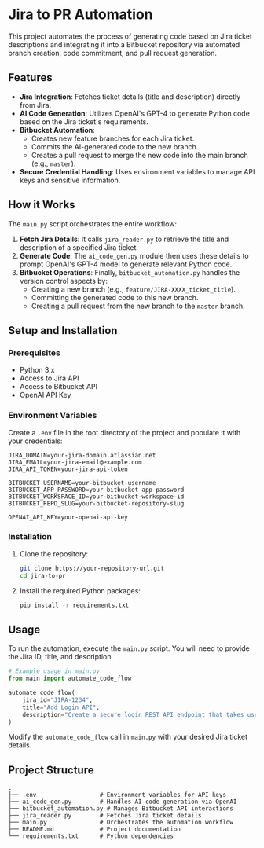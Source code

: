 # Jira to PR Automation

This project automates the process of generating code based on Jira ticket descriptions and integrating it into a Bitbucket repository via automated branch creation, code commitment, and pull request generation.

## Features

- **Jira Integration**: Fetches ticket details (title and description) directly from Jira.
- **AI Code Generation**: Utilizes OpenAI's GPT-4 to generate Python code based on the Jira ticket's requirements.
- **Bitbucket Automation**:
    - Creates new feature branches for each Jira ticket.
    - Commits the AI-generated code to the new branch.
    - Creates a pull request to merge the new code into the main branch (e.g., `master`).
- **Secure Credential Handling**: Uses environment variables to manage API keys and sensitive information.

## How it Works

The `main.py` script orchestrates the entire workflow:

1.  **Fetch Jira Details**: It calls `jira_reader.py` to retrieve the title and description of a specified Jira ticket.
2.  **Generate Code**: The `ai_code_gen.py` module then uses these details to prompt OpenAI's GPT-4 model to generate relevant Python code.
3.  **Bitbucket Operations**: Finally, `bitbucket_automation.py` handles the version control aspects by:
    *   Creating a new branch (e.g., `feature/JIRA-XXXX_ticket_title`).
    *   Committing the generated code to this new branch.
    *   Creating a pull request from the new branch to the `master` branch.

## Setup and Installation

### Prerequisites

*   Python 3.x
*   Access to Jira API
*   Access to Bitbucket API
*   OpenAI API Key

### Environment Variables

Create a `.env` file in the root directory of the project and populate it with your credentials:

```
JIRA_DOMAIN=your-jira-domain.atlassian.net
JIRA_EMAIL=your-jira-email@example.com
JIRA_API_TOKEN=your-jira-api-token

BITBUCKET_USERNAME=your-bitbucket-username
BITBUCKET_APP_PASSWORD=your-bitbucket-app-password
BITBUCKET_WORKSPACE_ID=your-bitbucket-workspace-id
BITBUCKET_REPO_SLUG=your-bitbucket-repository-slug

OPENAI_API_KEY=your-openai-api-key
```

### Installation

1.  Clone the repository:
    ```bash
    git clone https://your-repository-url.git
    cd jira-to-pr
    ```
2.  Install the required Python packages:
    ```bash
    pip install -r requirements.txt
    ```

## Usage

To run the automation, execute the `main.py` script. You will need to provide the Jira ID, title, and description.

```python
# Example usage in main.py
from main import automate_code_flow

automate_code_flow(
    jira_id="JIRA-1234",
    title="Add Login API",
    description="Create a secure login REST API endpoint that takes username and password and returns JWT."
)
```

Modify the `automate_code_flow` call in `main.py` with your desired Jira ticket details.

## Project Structure

```
.
├── .env                  # Environment variables for API keys
├── ai_code_gen.py        # Handles AI code generation via OpenAI
├── bitbucket_automation.py # Manages Bitbucket API interactions
├── jira_reader.py        # Fetches Jira ticket details
├── main.py               # Orchestrates the automation workflow
├── README.md             # Project documentation
└── requirements.txt      # Python dependencies
